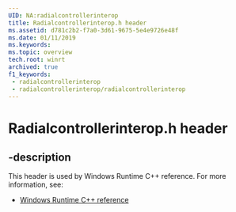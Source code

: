 ```yaml
---
UID: NA:radialcontrollerinterop
title: Radialcontrollerinterop.h header
ms.assetid: d781c2b2-f7a0-3d61-9675-5e4e9726e48f
ms.date: 01/11/2019
ms.keywords: 
ms.topic: overview
tech.root: winrt
archived: true
f1_keywords:
 - radialcontrollerinterop
 - radialcontrollerinterop/radialcontrollerinterop
---
```


# Radialcontrollerinterop.h header


## -description

This header is used by Windows Runtime C++ reference. For more information, see:

- [Windows Runtime C++ reference](../_winrt/index.md)

